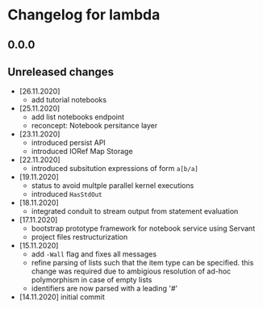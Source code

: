 # Changelog for lambda

## 0.0.0

## Unreleased changes

- [26.11.2020]
    - add tutorial notebooks
- [25.11.2020]
    - add list notebooks endpoint
    - reconcept: Notebook persitance layer
- [23.11.2020]
    - introduced persist API
    - introduced IORef Map Storage
- [22.11.2020]
    - introduced subsitution expressions of form `a[b/a]`
- [19.11.2020]
    - status to avoid multple parallel kernel executions
    - introduced `HasStdOut`
- [18.11.2020]
    - integrated conduit to stream output from statement evaluation
- [17.11.2020]
    - bootstrap prototype framework for notebook service using Servant
    - project files restructurization
- [15.11.2020]
    - add `-Wall` flag and fixes all messages
    - refine parsing of lists such that the item type can be specified.
      this change was required due to ambigious resolution of
      ad-hoc polymorphism in case of empty lists
    - identifiers are now parsed with a leading '#'
- [14.11.2020] initial commit